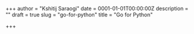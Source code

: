 +++
author = "Kshitij Saraogi"
date = 0001-01-01T00:00:00Z
description = ""
draft = true
slug = "go-for-python"
title = "Go for Python"

+++

